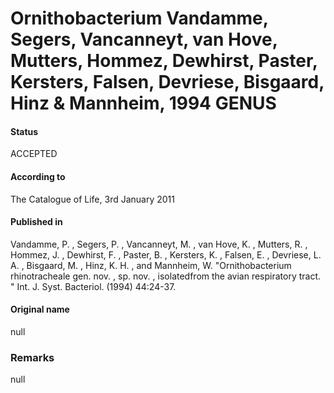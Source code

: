 Ornithobacterium Vandamme, Segers, Vancanneyt, van Hove, Mutters, Hommez, Dewhirst, Paster, Kersters, Falsen, Devriese, Bisgaard, Hinz & Mannheim, 1994 GENUS
=======

#### Status
ACCEPTED

#### According to
The Catalogue of Life, 3rd January 2011

#### Published in
Vandamme, P. , Segers, P. , Vancanneyt, M. , van Hove, K. , Mutters, R. , Hommez, J. , Dewhirst, F. , Paster, B. , Kersters, K. , Falsen, E. , Devriese, L. A. , Bisgaard, M. , Hinz, K. H. , and Mannheim, W. "Ornithobacterium rhinotracheale gen. nov. , sp. nov. , isolatedfrom the avian respiratory tract. " Int. J. Syst. Bacteriol. (1994) 44:24-37.

#### Original name
null

### Remarks
null